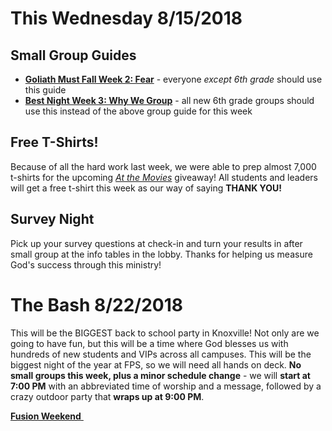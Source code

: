 # This Wednesday 8/15/2018  

## Small Group Guides  
- [**Goliath Must Fall Week 2: Fear**](guide.pdf) - everyone *except 6th grade* should use this guide  
- [**Best Night Week 3: Why We Group**](guide-6th.pdf) - all new 6th grade groups should use this instead of the above group guide for this week  

## Free T-Shirts!
Because of all the hard work last week, we were able to prep almost 7,000 t-shirts for the upcoming [*At the Movies*](https://faithpromise.org/events/atm) giveaway! All students and leaders will get a free t-shirt this week as our way of saying **THANK YOU!**

## Survey Night  
Pick up your survey questions at check-in and turn your results in after small group at the info tables in the lobby. Thanks for helping us measure God's success through this ministry!  

# The Bash 8/22/2018  
This will be the BIGGEST back to school party in Knoxville! Not only are we going to have fun, but this will be a time where God blesses us with hundreds of new students and VIPs across all campuses. This will be the biggest night of the year at FPS, so we will need all hands on deck. **No small groups this week, plus a minor schedule change** - we will **start at 7:00 PM** with an abbreviated time of worship and a message, followed by a crazy outdoor party that **wraps up at 9:00 PM**.

<!--End of Markdown Content-->
<script src="scripts.js"></script>

<!--Bottom Page Nav Buttons-->
<a class="btn btn-default btn-sm" href="/fusion" role="button"><b>Fusion Weekend</b>&nbsp;<i class="fa fa-arrow-right"></i></a>
